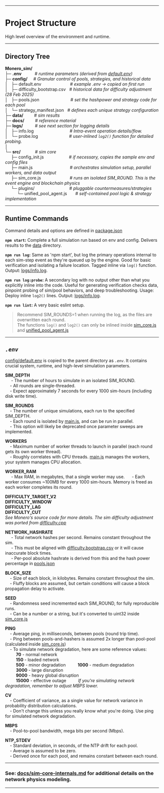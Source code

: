 
---

# Project Structure

High level overview of the environment and runtime.

---

## Directory Tree

**Monero_sim/**  
├─ **.env** &nbsp;&nbsp;&nbsp;&nbsp;&nbsp;&nbsp;&nbsp;&nbsp;&nbsp; # *runtime parameters (derived from [default.env](https://github.com/BawdyAnarchist/Monero-Simulator/blob/main/config/default.env))*    
├─ **config/** &nbsp;&nbsp;&nbsp; # *Granular control of pools, strategies, and historical data*   
│&nbsp;&nbsp;&nbsp;├─ default.env &nbsp;&nbsp;&nbsp;&nbsp;&nbsp;&nbsp;&nbsp;&nbsp;&nbsp;&nbsp;&nbsp;&nbsp;&nbsp;&nbsp;&nbsp;&nbsp;&nbsp;&nbsp;&nbsp;&nbsp;&nbsp;&nbsp; # *example .env -> copied on first run*   
│&nbsp;&nbsp;&nbsp;├─ difficulty_bootstrap.csv &nbsp; # *historical data for difficulty adjustment (28 Feb 2025)*   
│&nbsp;&nbsp;&nbsp;├─ pools.json &nbsp;&nbsp;&nbsp;&nbsp;&nbsp;&nbsp;&nbsp;&nbsp;&nbsp;&nbsp;&nbsp;&nbsp;&nbsp;&nbsp;&nbsp;&nbsp;&nbsp;&nbsp;&nbsp;&nbsp;&nbsp;&nbsp;&nbsp;&nbsp;&nbsp;# *set the hashpower and strategy code for each pool*   
│&nbsp;&nbsp;&nbsp;└─ strategy_manifest.json &nbsp; # *defines each unique strategy configuration*   
├─ **data/** &nbsp;&nbsp;&nbsp;&nbsp;&nbsp;&nbsp;&nbsp; # *sim results*   
├─ **docs/** &nbsp;&nbsp;&nbsp;&nbsp;&nbsp;&nbsp;&nbsp; #  *reference material*   
├─ **logs/** &nbsp;&nbsp;&nbsp;&nbsp;&nbsp;&nbsp;&nbsp;&nbsp; # *see next section for logging details*   
│&nbsp;&nbsp;&nbsp;├─ info.log &nbsp;&nbsp;&nbsp;&nbsp;&nbsp;&nbsp;&nbsp;&nbsp;&nbsp;&nbsp;&nbsp;&nbsp;&nbsp;&nbsp;&nbsp;&nbsp;&nbsp;&nbsp;&nbsp;&nbsp;&nbsp;&nbsp;&nbsp;&nbsp;&nbsp;&nbsp;&nbsp;&nbsp; # *Intra-event operation details/flow.*   
│&nbsp;&nbsp;&nbsp;└─ probe.log &nbsp;&nbsp;&nbsp;&nbsp;&nbsp;&nbsp;&nbsp;&nbsp;&nbsp;&nbsp;&nbsp;&nbsp;&nbsp;&nbsp;&nbsp;&nbsp;&nbsp;&nbsp;&nbsp;&nbsp;&nbsp;&nbsp;&nbsp;&nbsp; # *user-inlined `log2()` function for detailed probing.*     
│     
└─ **src/** &nbsp;&nbsp;&nbsp;&nbsp;&nbsp;&nbsp;&nbsp;&nbsp;&nbsp;&nbsp; # *sim core*     
&nbsp;&nbsp;&nbsp;&nbsp;&nbsp;├─ config_init.js &nbsp;&nbsp;&nbsp;&nbsp;&nbsp;&nbsp;&nbsp;&nbsp;&nbsp;&nbsp;&nbsp;&nbsp;&nbsp;&nbsp;&nbsp;&nbsp;&nbsp;&nbsp;&nbsp; # *if necessary, copies the sample env and config files*   
&nbsp;&nbsp;&nbsp;&nbsp;&nbsp;├─ main.js &nbsp;&nbsp;&nbsp;&nbsp;&nbsp;&nbsp;&nbsp;&nbsp;&nbsp;&nbsp;&nbsp;&nbsp;&nbsp;&nbsp;&nbsp;&nbsp;&nbsp;&nbsp;&nbsp;&nbsp;&nbsp;&nbsp;&nbsp;&nbsp;&nbsp;&nbsp;&nbsp;&nbsp;&nbsp;  # *orchestrates simulation setup, parallel workers, and data output*   
&nbsp;&nbsp;&nbsp;&nbsp;&nbsp;├─ sim_core.js &nbsp;&nbsp;&nbsp;&nbsp;&nbsp;&nbsp;&nbsp;&nbsp;&nbsp;&nbsp;&nbsp;&nbsp;&nbsp;&nbsp;&nbsp;&nbsp;&nbsp;&nbsp;&nbsp;&nbsp;&nbsp;&nbsp; # *runs an isolated SIM\_ROUND. This is the event engine and blockchain physics*   
&nbsp;&nbsp;&nbsp;&nbsp;&nbsp;└─ plugins/ &nbsp;&nbsp;&nbsp;&nbsp;&nbsp;&nbsp;&nbsp;&nbsp;&nbsp;&nbsp;&nbsp;&nbsp;&nbsp;&nbsp;&nbsp;&nbsp;&nbsp;&nbsp;&nbsp;&nbsp;&nbsp;&nbsp;&nbsp;&nbsp;&nbsp;&nbsp;&nbsp; # *pluggable countermeasures/strategies*    
&nbsp;&nbsp;&nbsp;&nbsp;&nbsp;&nbsp;&nbsp;&nbsp;&nbsp;&nbsp;└─ unified\_pool\_agent.js &nbsp;&nbsp;&nbsp;&nbsp;&nbsp; # *self-contained pool logic & strategy implementation*  

---

## Runtime Commands
Command details and options are defined in [package.json](https://github.com/BawdyAnarchist/Monero-Simulator/blob/main/package.json)    

**`npm start`:** Complete a full simulation run based on env and config. Delivers results to the [data](https://github.com/BawdyAnarchist/Monero-Simulator/tree/main/data) directory.    

**`npm run log`:** Same as 'npm start', but log the primary operations internal to each sim-step event as they're queued up by the engine. Good for basic verification and isolating a failure location. Tagged inline via `log()` function. Output: [logs/info.log](https://github.com/BawdyAnarchist/Monero-Simulator/tree/main/logs).

**`npm run log:probe`:**  A secondary log with no output other than what you explicitly inline into the code. Useful for generating verification checks data, pinpoint probing of sim/pool behaviors, and deep troubleshooting. Usage: Deploy inline `log2()` lines. Output: [logs/info.log](https://github.com/BawdyAnarchist/Monero-Simulator/tree/main/logs).

**`npm run lint`:**  A very basic eslint setup.   

> Recommend SIM\_ROUNDS=1 when running the log, as the files are overwritten each round.   
The functions `log()` and `log2()` can only be inlined inside [sim_core.js](https://github.com/BawdyAnarchist/Monero-Simulator/blob/main/src/sim_core.js) and [unified_pool_agent.js](https://github.com/BawdyAnarchist/Monero-Simulator/blob/main/src/plugins/unified_pool_agent.js)   

---

## *`.env`*
[config/default.env](https://github.com/BawdyAnarchist/Monero-Simulator/blob/main/config/default.env) is copied to the parent directory as *`.env`*. It contains crucial system, runtime, and high-level simulation parameters.

**SIM_DEPTH**    
&nbsp;&nbsp;&nbsp;&nbsp; - The number of hours to simulate in an isolated SIM\_ROUND.   
&nbsp;&nbsp;&nbsp;&nbsp;- All rounds are single-threaded.   
&nbsp;&nbsp;&nbsp;&nbsp;- Expect approximately 7 seconds for every 1000 sim-hours (including disk write time).   

**SIM_ROUNDS**    
&nbsp;&nbsp;&nbsp;&nbsp;- The number of unique simulations, each run to the specified SIM\_DEPTH.  
&nbsp;&nbsp;&nbsp;&nbsp;- Each round is isolated by [main.js](https://github.com/BawdyAnarchist/Monero-Simulator/tree/main/src), and can be run in parallel.  
&nbsp;&nbsp;&nbsp;&nbsp;- This option will likely be deprecated once parameter sweeps are implemented.  

**WORKERS**    
&nbsp;&nbsp;&nbsp;&nbsp;- Maximum number of worker threads to launch in parallel (each round gets its own worker thread).  
&nbsp;&nbsp;&nbsp;&nbsp;- Roughly correlates with CPU threads. [main.js](https://github.com/BawdyAnarchist/Monero-Simulator/tree/main/src) manages the workers, your system manages CPU allocation.   

**WORKER_RAM**    
&nbsp;&nbsp;&nbsp;&nbsp; - Max RAM, in megabytes, that a single worker may use.
&nbsp;&nbsp;&nbsp;&nbsp; - Each worker consumes ~100MB for every 1000 sim-hours. Memory is freed as each worker completes its round.  

**DIFFICULTY_TARGET_V2**  
**DIFFICULTY_WINDOW**   
**DIFFICULTY_LAG**         
**DIFFICULTY_CUT**     
*See Monero's source code for more details. The sim difficulty adjustment was ported from [difficulty.cpp](https://github.com/monero-project/monero/blob/master/src/cryptonote_basic/difficulty.cpp)*   

**NETWORK_HASHRATE**     
&nbsp;&nbsp;&nbsp;&nbsp; - Total network hashes per second. Remains constant throughout the sim.   
&nbsp;&nbsp;&nbsp;&nbsp; - This must be aligned with [difficulty.bootstrap.csv](https://github.com/BawdyAnarchist/Monero-Simulator/blob/main/config/difficulty_bootstrap.csv.sample) or it will cause inaccurate block times.   
&nbsp;&nbsp;&nbsp;&nbsp; - Per-pool absolute hashrate is derived from this and the hash power percentage in [pools.json](https://github.com/BawdyAnarchist/Monero-Simulator/blob/main/config/pools.json.example)    

**BLOCK_SIZE**   
&nbsp;&nbsp;&nbsp;&nbsp;- Size of each block, in kilobytes. Remains constant throughout the sim.   
&nbsp;&nbsp;&nbsp;&nbsp;- Fluffy blocks are assumed, but certain conditions will cause a block propagation delay to activate.   

**SEED**   
&nbsp;&nbsp;&nbsp;&nbsp;- Randomness seed incremented each SIM\_ROUND, for fully reproducible runs.    
&nbsp;&nbsp;&nbsp;&nbsp;- Can be a number or a string, but it's converted to uint32 inside [sim_core.js](https://github.com/BawdyAnarchist/Monero-Simulator/blob/main/src/sim_core.js)    

**PING**   
&nbsp;&nbsp;&nbsp;&nbsp;- Average ping, in milliseconds, between pools (round trip time).    
&nbsp;&nbsp;&nbsp;&nbsp;- Ping between pools-and-hashers is assumed 2x longer than pool-pool (calculated inside [sim_core.js](https://github.com/BawdyAnarchist/Monero-Simulator/blob/main/src/sim_core.js))    
&nbsp;&nbsp;&nbsp;&nbsp;- To simulate network degradation, here are some reference values:    
&nbsp;&nbsp;&nbsp;&nbsp;&nbsp;&nbsp;&nbsp;&nbsp; **70** - normal network   
&nbsp;&nbsp;&nbsp;&nbsp;&nbsp;&nbsp;&nbsp;&nbsp; **150** - loaded network   
&nbsp;&nbsp;&nbsp;&nbsp;&nbsp;&nbsp;&nbsp;&nbsp; **500** - minor degradation
&nbsp;&nbsp;&nbsp;&nbsp;&nbsp;&nbsp;&nbsp;&nbsp; **1000** - medium degradation   
&nbsp;&nbsp;&nbsp;&nbsp;&nbsp;&nbsp;&nbsp;&nbsp; **3000** - large disruption   
&nbsp;&nbsp;&nbsp;&nbsp;&nbsp;&nbsp;&nbsp;&nbsp; **9000** - heavy global disruption   
&nbsp;&nbsp;&nbsp;&nbsp;&nbsp;&nbsp;&nbsp;&nbsp; **15000** - effective outage
&nbsp;&nbsp;&nbsp;&nbsp;&nbsp;&nbsp;&nbsp;&nbsp; *If you're simulating network degradation, remember to adjust MBPS lower.*  

**CV**   
&nbsp;&nbsp;&nbsp;&nbsp;- Coefficient of variance, as a single value for network variance in probability distribution calculations.   
&nbsp;&nbsp;&nbsp;&nbsp;- Don't change this unless you really know what you're doing. Use ping for simulated network degradation.

**MBPS**   
&nbsp;&nbsp;&nbsp;&nbsp;- Pool-to-pool bandwidth, mega bits per second (Mbps).  

**NTP_STDEV**   
&nbsp;&nbsp;&nbsp;&nbsp;- Standard deviation, in seconds, of the NTP drift for each pool.    
&nbsp;&nbsp;&nbsp;&nbsp;- Average is assumed to be zero.    
&nbsp;&nbsp;&nbsp;&nbsp;- Derived once for each pool, and remains constant between each round.    

---

### See: [docs/sim-core-internals.md](https://github.com/BawdyAnarchist/Monero-Simulator/blob/main/docs/sim-core-internals.md) for additional details on the network physics modeling.
---


